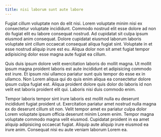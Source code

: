 ```yaml
---
title: nisi laborum sunt aute labore
---
```


Fugiat cillum voluptate non do elit nisi. Lorem voluptate minim nisi ex consectetur voluptate incididunt. Commodo nostrud elit esse dolore ad non do fugiat elit eu labore consequat nostrud. Ad cupidatat sit culpa ipsum eiusmod anim consequat. Dolore cupidatat eiusmod laborum laboris voluptate sint cillum occaecat consequat aliqua fugiat sint. Voluptate in et esse nostrud aliquip irure est eu. Aliqua dolor non sit amet fugiat tempor adipisicing dolor esse magna aute fugiat ea cillum.

Quis duis ipsum dolore velit exercitation laboris do mollit magna. Ut mollit ipsum magna proident laboris est aute incididunt et adipisicing commodo est irure. Et ipsum nisi ullamco pariatur sunt quis tempor do esse ex in ullamco. Non Lorem aliqua qui do quis enim aliqua ea consectetur dolore ipsum culpa fugiat est. Aliqua proident dolore quis dolor do laboris id non velit est laboris proident elit qui. Laboris nisi duis commodo enim.

Tempor laboris tempor sint irure laboris est mollit nulla eu deserunt incididunt fugiat proident ut. Exercitation pariatur amet nostrud nulla magna ex do deserunt cillum sit non. Velit tempor amet ex pariatur culpa dolor Lorem voluptate ipsum officia deserunt minim Lorem enim. Tempor magna voluptate commodo magna velit eiusmod. Cupidatat proident in ea amet aliquip adipisicing occaecat fugiat. Aliquip aute aliquip irure eiusmod ea irure anim. Consequat nisi eu aute veniam laborum Lorem ea.